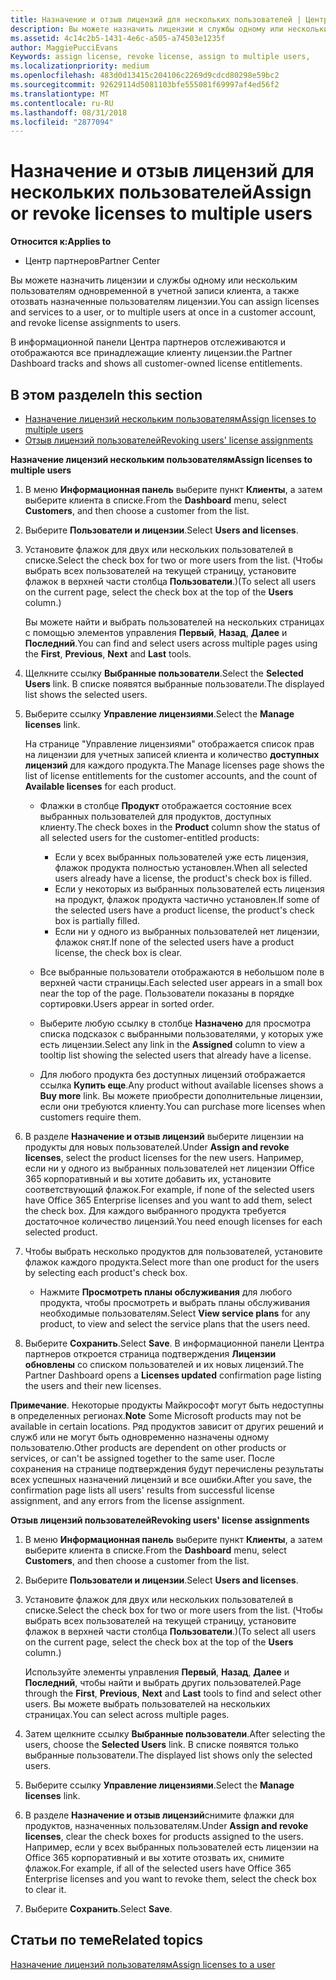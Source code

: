 ```yaml
---
title: Назначение и отзыв лицензий для нескольких пользователей | Центр партнеров
description: Вы можете назначить лицензии и службы одному или нескольким пользователям одновременной в учетной записи клиента, а также отозвать назначенные пользователям лицензии.
ms.assetid: 4c14c2b5-1431-4e6c-a505-a74503e1235f
author: MaggiePucciEvans
Keywords: assign license, revoke license, assign to multiple users,
ms.localizationpriority: medium
ms.openlocfilehash: 483d0d13415c204106c2269d9cdcd80298e59bc2
ms.sourcegitcommit: 92629114d5081103bfe555081f69997af4ed56f2
ms.translationtype: MT
ms.contentlocale: ru-RU
ms.lasthandoff: 08/31/2018
ms.locfileid: "2877094"
---
```

# <a name="assign-or-revoke-licenses-to-multiple-users"></a><span data-ttu-id="033af-103">Назначение и отзыв лицензий для нескольких пользователей</span><span class="sxs-lookup"><span data-stu-id="033af-103">Assign or revoke licenses to multiple users</span></span>

**<span data-ttu-id="033af-104">Относится к:</span><span class="sxs-lookup"><span data-stu-id="033af-104">Applies to</span></span>**

-  <span data-ttu-id="033af-105">Центр партнеров</span><span class="sxs-lookup"><span data-stu-id="033af-105">Partner Center</span></span>

<span data-ttu-id="033af-106">Вы можете назначить лицензии и службы одному или нескольким пользователям одновременной в учетной записи клиента, а также отозвать назначенные пользователям лицензии.</span><span class="sxs-lookup"><span data-stu-id="033af-106">You can assign licenses and services to a user, or to multiple users at once in a customer account, and revoke license assignments to users.</span></span>

<span data-ttu-id="033af-107">В информационной панели Центра партнеров отслеживаются и отображаются все принадлежащие клиенту лицензии.</span><span class="sxs-lookup"><span data-stu-id="033af-107">the Partner Dashboard tracks and shows all customer-owned license entitlements.</span></span>

## <a name="in-this-section"></a><span data-ttu-id="033af-108">В этом разделе</span><span class="sxs-lookup"><span data-stu-id="033af-108">In this section</span></span>


-   [<span data-ttu-id="033af-109">Назначение лицензий нескольким пользователям</span><span class="sxs-lookup"><span data-stu-id="033af-109">Assign licenses to multiple users</span></span>](#assign-licenses-to-groups)
-   [<span data-ttu-id="033af-110">Отзыв лицензий пользователей</span><span class="sxs-lookup"><span data-stu-id="033af-110">Revoking users' license assignments</span></span>](#revoking-licenses)

<a href="" id="assign-licenses-to-groups"></a>
<span data-ttu-id="033af-111">**Назначение лицензий нескольким пользователям**</span><span class="sxs-lookup"><span data-stu-id="033af-111">**Assign licenses to multiple users**</span></span>

1.  <span data-ttu-id="033af-112">В меню **Информационная панель** выберите пункт **Клиенты**, а затем выберите клиента в списке.</span><span class="sxs-lookup"><span data-stu-id="033af-112">From the **Dashboard** menu, select **Customers**, and then choose a customer from the list.</span></span>
2.  <span data-ttu-id="033af-113">Выберите **Пользователи и лицензии**.</span><span class="sxs-lookup"><span data-stu-id="033af-113">Select **Users and licenses**.</span></span>
3.  <span data-ttu-id="033af-114">Установите флажок для двух или нескольких пользователей в списке.</span><span class="sxs-lookup"><span data-stu-id="033af-114">Select the check box for two or more users from the list.</span></span> <span data-ttu-id="033af-115">(Чтобы выбрать всех пользователей на текущей страницу, установите флажок в верхней части столбца **Пользователи**.)</span><span class="sxs-lookup"><span data-stu-id="033af-115">(To select all users on the current page, select the check box at the top of the **Users** column.)</span></span>

    <span data-ttu-id="033af-116">Вы можете найти и выбрать пользователей на нескольких страницах с помощью элементов управления **Первый**, **Назад**, **Далее** и **Последний**.</span><span class="sxs-lookup"><span data-stu-id="033af-116">You can find and select users across multiple pages using the **First**, **Previous**, **Next** and **Last** tools.</span></span>

4.  <span data-ttu-id="033af-117">Щелкните ссылку **Выбранные пользователи**.</span><span class="sxs-lookup"><span data-stu-id="033af-117">Select the **Selected Users** link.</span></span> <span data-ttu-id="033af-118">В списке появятся выбранные пользователи.</span><span class="sxs-lookup"><span data-stu-id="033af-118">The displayed list shows the selected users.</span></span>
5.  <span data-ttu-id="033af-119">Выберите ссылку **Управление лицензиями**.</span><span class="sxs-lookup"><span data-stu-id="033af-119">Select the **Manage licenses** link.</span></span>

    <span data-ttu-id="033af-120">На странице "Управление лицензиями" отображается список прав на лицензии для учетных записей клиента и количество **доступных лицензий** для каждого продукта.</span><span class="sxs-lookup"><span data-stu-id="033af-120">The Manage licenses page shows the list of license entitlements for the customer accounts, and the count of **Available licenses** for each product.</span></span>

    -   <span data-ttu-id="033af-121">Флажки в столбце **Продукт** отображается состояние всех выбранных пользователей для продуктов, доступных клиенту.</span><span class="sxs-lookup"><span data-stu-id="033af-121">The check boxes in the **Product** column show the status of all selected users for the customer-entitled products:</span></span>

        -   <span data-ttu-id="033af-122">Если у всех выбранных пользователей уже есть лицензия, флажок продукта полностью установлен.</span><span class="sxs-lookup"><span data-stu-id="033af-122">When all selected users already have a license, the product's check box is filled.</span></span>
        -   <span data-ttu-id="033af-123">Если у некоторых из выбранных пользователей есть лицензия на продукт, флажок продукта частично установлен.</span><span class="sxs-lookup"><span data-stu-id="033af-123">If some of the selected users have a product license, the product's check box is partially filled.</span></span>
        -   <span data-ttu-id="033af-124">Если ни у одного из выбранных пользователей нет лицензии, флажок снят.</span><span class="sxs-lookup"><span data-stu-id="033af-124">If none of the selected users have a product license, the check box is clear.</span></span>
    -   <span data-ttu-id="033af-125">Все выбранные пользователи отображаются в небольшом поле в верхней части страницы.</span><span class="sxs-lookup"><span data-stu-id="033af-125">Each selected user appears in a small box near the top of the page.</span></span> <span data-ttu-id="033af-126">Пользователи показаны в порядке сортировки.</span><span class="sxs-lookup"><span data-stu-id="033af-126">Users appear in sorted order.</span></span>

    -   <span data-ttu-id="033af-127">Выберите любую ссылку в столбце **Назначено** для просмотра списка подсказок с выбранными пользователями, у которых уже есть лицензии.</span><span class="sxs-lookup"><span data-stu-id="033af-127">Select any link in the **Assigned** column to view a tooltip list showing the selected users that already have a license.</span></span>

    -   <span data-ttu-id="033af-128">Для любого продукта без доступных лицензий отображается ссылка **Купить еще**.</span><span class="sxs-lookup"><span data-stu-id="033af-128">Any product without available licenses shows a **Buy more** link.</span></span> <span data-ttu-id="033af-129">Вы можете приобрести дополнительные лицензии, если они требуются клиенту.</span><span class="sxs-lookup"><span data-stu-id="033af-129">You can purchase more licenses when customers require them.</span></span>

6.  <span data-ttu-id="033af-130">В разделе **Назначение и отзыв лицензий** выберите лицензии на продукты для новых пользователей.</span><span class="sxs-lookup"><span data-stu-id="033af-130">Under **Assign and revoke licenses**, select the product licenses for the new users.</span></span> <span data-ttu-id="033af-131">Например, если ни у одного из выбранных пользователей нет лицензии Office 365 корпоративный и вы хотите добавить их, установите соответствующий флажок.</span><span class="sxs-lookup"><span data-stu-id="033af-131">For example, if none of the selected users have Office 365 Enterprise licenses and you want to add them, select the check box.</span></span> <span data-ttu-id="033af-132">Для каждого выбранного продукта требуется достаточное количество лицензий.</span><span class="sxs-lookup"><span data-stu-id="033af-132">You need enough licenses for each selected product.</span></span>
7.  <span data-ttu-id="033af-133">Чтобы выбрать несколько продуктов для пользователей, установите флажок каждого продукта.</span><span class="sxs-lookup"><span data-stu-id="033af-133">Select more than one product for the users by selecting each product's check box.</span></span>
    -   <span data-ttu-id="033af-134">Нажмите **Просмотреть планы обслуживания** для любого продукта, чтобы просмотреть и выбрать планы обслуживания необходимые пользователям.</span><span class="sxs-lookup"><span data-stu-id="033af-134">Select **View service plans** for any product, to view and select the service plans that the users need.</span></span>

8.  <span data-ttu-id="033af-135">Выберите **Сохранить**.</span><span class="sxs-lookup"><span data-stu-id="033af-135">Select **Save**.</span></span> <span data-ttu-id="033af-136">В информационной панели Центра партнеров откроется страница подтверждения **Лицензии обновлены** со списком пользователей и их новых лицензий.</span><span class="sxs-lookup"><span data-stu-id="033af-136">The Partner Dashboard opens a **Licenses updated** confirmation page listing the users and their new licenses.</span></span>

<span data-ttu-id="033af-137">**Примечание**. Некоторые продукты Майкрософт могут быть недоступны в определенных регионах.</span><span class="sxs-lookup"><span data-stu-id="033af-137">**Note**  Some Microsoft products may not be available in certain locations.</span></span> <span data-ttu-id="033af-138">Ряд продуктов зависит от других решений и служб или не могут быть одновременно назначены одному пользователю.</span><span class="sxs-lookup"><span data-stu-id="033af-138">Other products are dependent on other products or services, or can't be assigned together to the same user.</span></span> <span data-ttu-id="033af-139">После сохранения на странице подтверждения будут перечислены результаты всех успешных назначений лицензий и все ошибки.</span><span class="sxs-lookup"><span data-stu-id="033af-139">After you save, the confirmation page lists all users' results from successful license assignment, and any errors from the license assignment.</span></span>

 

<a href="" id="revoking-licenses"></a>
<span data-ttu-id="033af-140">**Отзыв лицензий пользователей**</span><span class="sxs-lookup"><span data-stu-id="033af-140">**Revoking users' license assignments**</span></span>

1.  <span data-ttu-id="033af-141">В меню **Информационная панель** выберите пункт **Клиенты**, а затем выберите клиента в списке.</span><span class="sxs-lookup"><span data-stu-id="033af-141">From the **Dashboard** menu, select **Customers**, and then choose a customer from the list.</span></span>
2.  <span data-ttu-id="033af-142">Выберите **Пользователи и лицензии**.</span><span class="sxs-lookup"><span data-stu-id="033af-142">Select **Users and licenses**.</span></span>
3.  <span data-ttu-id="033af-143">Установите флажок для двух или нескольких пользователей в списке.</span><span class="sxs-lookup"><span data-stu-id="033af-143">Select the check box for two or more users from the list.</span></span> <span data-ttu-id="033af-144">(Чтобы выбрать всех пользователей на текущей страницу, установите флажок в верхней части столбца **Пользователи**.)</span><span class="sxs-lookup"><span data-stu-id="033af-144">(To select all users on the current page, select the check box at the top of the **Users** column.)</span></span>

    <span data-ttu-id="033af-145">Используйте элементы управления **Первый**, **Назад**, **Далее** и **Последний**, чтобы найти и выбрать других пользователей.</span><span class="sxs-lookup"><span data-stu-id="033af-145">Page through the **First**, **Previous**, **Next** and **Last** tools to find and select other users.</span></span> <span data-ttu-id="033af-146">Вы можете выбрать пользователей на нескольких страницах.</span><span class="sxs-lookup"><span data-stu-id="033af-146">You can select across multiple pages.</span></span>

4.  <span data-ttu-id="033af-147">Затем щелкните ссылку **Выбранные пользователи**.</span><span class="sxs-lookup"><span data-stu-id="033af-147">After selecting the users, choose the **Selected Users** link.</span></span> <span data-ttu-id="033af-148">В списке появятся только выбранные пользователи.</span><span class="sxs-lookup"><span data-stu-id="033af-148">The displayed list shows only the selected users.</span></span>
5.  <span data-ttu-id="033af-149">Выберите ссылку **Управление лицензиями**.</span><span class="sxs-lookup"><span data-stu-id="033af-149">Select the **Manage licenses** link.</span></span>
6.  <span data-ttu-id="033af-150">В разделе **Назначение и отзыв лицензий**снимите флажки для продуктов, назначенных пользователям.</span><span class="sxs-lookup"><span data-stu-id="033af-150">Under **Assign and revoke licenses**, clear the check boxes for products assigned to the users.</span></span> <span data-ttu-id="033af-151">Например, если у всех выбранных пользователей есть лицензии на Office 365 корпоративный и вы хотите отозвать их, снимите флажок.</span><span class="sxs-lookup"><span data-stu-id="033af-151">For example, if all of the selected users have Office 365 Enterprise licenses and you want to revoke them, select the check box to clear it.</span></span>
7.  <span data-ttu-id="033af-152">Выберите **Сохранить**.</span><span class="sxs-lookup"><span data-stu-id="033af-152">Select **Save**.</span></span>

## <a name="related-topics"></a><span data-ttu-id="033af-153">Статьи по теме</span><span class="sxs-lookup"><span data-stu-id="033af-153">Related topics</span></span>


[<span data-ttu-id="033af-154">Назначение лицензий пользователям</span><span class="sxs-lookup"><span data-stu-id="033af-154">Assign licenses to a user</span></span>](assign-licenses-to-users.md)

 

 



